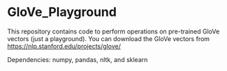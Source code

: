 # GloVe_Playground

This repository contains code to perform operations on pre-trained GloVe vectors (just a playground). You can download the GloVe vectors from https://nlp.stanford.edu/projects/glove/

Dependencies: numpy, pandas, nltk, and sklearn

